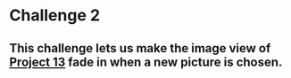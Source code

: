 # Challenge 2

## This challenge lets us make the image view of [Project 13](https://github.com/deathlezz/100-Days-of-Swift/tree/main/Projects/17-Project13) fade in when a new picture is chosen.

